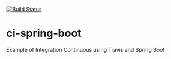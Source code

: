[![Build Status](https://travis-ci.org/gabrielfeitosa/ci-spring-boot.svg?branch=master)](https://travis-ci.org/gabrielfeitosa/ci-spring-boot)

# ci-spring-boot
Example of Integration Continuous using Travis and Spring Boot
